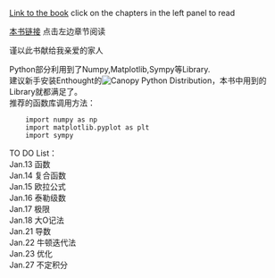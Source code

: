 [Link to the book](http://ryancheunggit.gitbooks.io/calculus-with-python/content/) click on the chapters in the left panel to read 

[本书链接](http://ryancheunggit.gitbooks.io/calculus-with-python/content/) 点击左边章节阅读

谨以此书献给我亲爱的家人

Python部分利用到了Numpy,Matplotlib,Sympy等Library.   
建议新手安装Enthought的![Canopy Python Distribution](https://store.enthought.com/downloads/)，本书中用到的Library就都满足了。  
推荐的函数库调用方法：  
```
	import numpy as np
	import matplotlib.pyplot as plt
	import sympy
```


TO DO List：  
Jan.13 函数  
Jan.14 复合函数  
Jan.15 欧拉公式  
Jan.16 泰勒级数  
Jan.17 极限   
Jan.18 大O记法    
Jan.21 导数    
Jan.22 牛顿迭代法    
Jan.23 优化     
Jan.27 不定积分    
